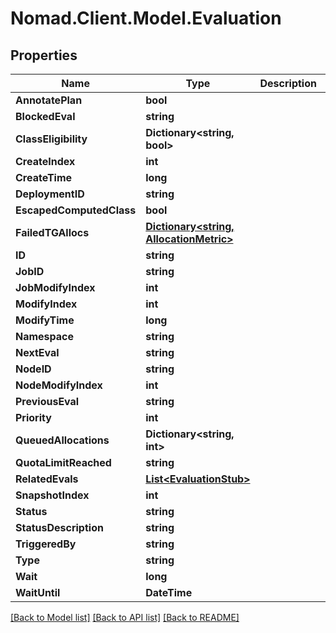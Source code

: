 # Nomad.Client.Model.Evaluation

## Properties

Name | Type | Description | Notes
------------ | ------------- | ------------- | -------------
**AnnotatePlan** | **bool** |  | [optional] 
**BlockedEval** | **string** |  | [optional] 
**ClassEligibility** | **Dictionary&lt;string, bool&gt;** |  | [optional] 
**CreateIndex** | **int** |  | [optional] 
**CreateTime** | **long** |  | [optional] 
**DeploymentID** | **string** |  | [optional] 
**EscapedComputedClass** | **bool** |  | [optional] 
**FailedTGAllocs** | [**Dictionary&lt;string, AllocationMetric&gt;**](AllocationMetric.md) |  | [optional] 
**ID** | **string** |  | [optional] 
**JobID** | **string** |  | [optional] 
**JobModifyIndex** | **int** |  | [optional] 
**ModifyIndex** | **int** |  | [optional] 
**ModifyTime** | **long** |  | [optional] 
**Namespace** | **string** |  | [optional] 
**NextEval** | **string** |  | [optional] 
**NodeID** | **string** |  | [optional] 
**NodeModifyIndex** | **int** |  | [optional] 
**PreviousEval** | **string** |  | [optional] 
**Priority** | **int** |  | [optional] 
**QueuedAllocations** | **Dictionary&lt;string, int&gt;** |  | [optional] 
**QuotaLimitReached** | **string** |  | [optional] 
**RelatedEvals** | [**List&lt;EvaluationStub&gt;**](EvaluationStub.md) |  | [optional] 
**SnapshotIndex** | **int** |  | [optional] 
**Status** | **string** |  | [optional] 
**StatusDescription** | **string** |  | [optional] 
**TriggeredBy** | **string** |  | [optional] 
**Type** | **string** |  | [optional] 
**Wait** | **long** |  | [optional] 
**WaitUntil** | **DateTime** |  | [optional] 

[[Back to Model list]](../README.md#documentation-for-models) [[Back to API list]](../README.md#documentation-for-api-endpoints) [[Back to README]](../README.md)

